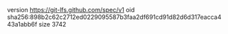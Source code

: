 version https://git-lfs.github.com/spec/v1
oid sha256:898b2c62c2712ed0229095587b3faa2df691cd91d82d6d317eacca443a1abb6f
size 3742
